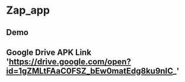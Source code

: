 # Zap_app  
## Demo  
## Google Drive APK Link 'https://drive.google.com/open?id=1gZMLtFAaC0FSZ_bEw0matEdg8ku9nIC_'


 

